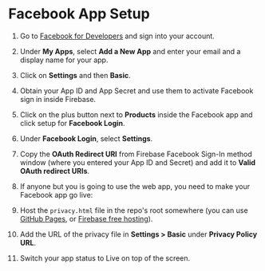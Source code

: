 # Facebook App Setup

1. Go to [Facebook for Developers](https://developers.facebook.com/) and sign into your account.
2. Under **My Apps**, select **Add a New App** and enter your email and a display name for your app.
3. Click on **Settings** and then **Basic**.
4. Obtain your App ID and App Secret and use them to activate Facebook sign in inside Firebase.
5. Click on the plus button next to **Products** inside the Facebook app and click setup for **Facebook Login**.
5. Under **Facebook Login**, select **Settings**.
6. Copy the **OAuth Redirect URI** from Firebase Facebook Sign-In method window (where you entered your App ID and Secret) and add it to **Valid OAuth redirect URIs**.
7. If anyone but you is going to use the web app, you need to make your Facebook app go live:

  1. Host the `privacy.html` file in the repo's root somewhere (you can use [GitHub Pages](https://pages.github.com/), or [Firebase free hosting](https://firebase.google.com/docs/hosting/)).
  2. Add the URL of the privacy file in **Settings > Basic** under **Privacy Policy URL**.
  3. Switch your app status to Live on top of the screen.
